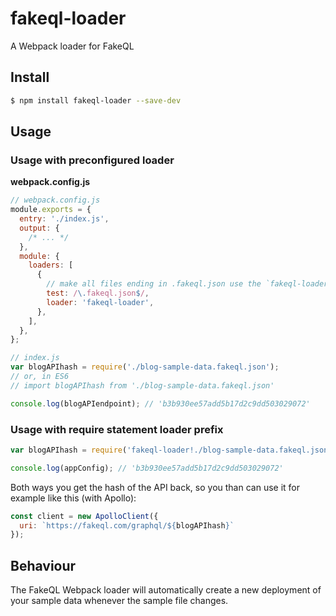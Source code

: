 # fakeql-loader

A Webpack loader for FakeQL

## Install

```sh
$ npm install fakeql-loader --save-dev
```

## Usage

### Usage with preconfigured loader

**webpack.config.js**

```js
// webpack.config.js
module.exports = {
  entry: './index.js',
  output: {
    /* ... */
  },
  module: {
    loaders: [
      {
        // make all files ending in .fakeql.json use the `fakeql-loader`
        test: /\.fakeql.json$/,
        loader: 'fakeql-loader',
      },
    ],
  },
};
```

```js
// index.js
var blogAPIhash = require('./blog-sample-data.fakeql.json');
// or, in ES6
// import blogAPIhash from './blog-sample-data.fakeql.json'

console.log(blogAPIendpoint); // 'b3b930ee57add5b17d2c9dd503029072'
```

### Usage with require statement loader prefix

```js
var blogAPIhash = require('fakeql-loader!./blog-sample-data.fakeql.json');

console.log(appConfig); // 'b3b930ee57add5b17d2c9dd503029072'
```

Both ways you get the hash of the API back, so you than can use it for example like this (with Apollo):

```js
const client = new ApolloClient({
  uri: `https://fakeql.com/graphql/${blogAPIhash}`
});
```

## Behaviour

The FakeQL Webpack loader will automatically create a new deployment of your sample data whenever the sample file changes.